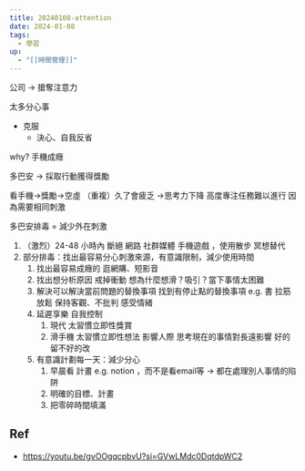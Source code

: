 ```yaml
---
title: 20240108-attention
date: 2024-01-08
tags:
  - 學習
up:
  - "[[時間管理]]"
---
```

公司 → 搶奪注意力

太多分心事

- 克服
    - 決心、自我反省

why? 手機成癮

多巴安 → 採取行動獲得獎勵

看手機→獎勵→空虛 （重複）久了會疲乏 →思考力下降 高度專注任務難以進行 因為需要相同刺激

多巴安排毒 = 減少外在刺激

1. （激烈）24-48 小時內 斷絕 網路 社群媒體 手機遊戲 ，使用散步 冥想替代
2. 部分排毒：找出最容易分心刺激來源，有意識限制，減少使用時間
    1. 找出最容易成癮的 逛網購、短影音
    2. 找出想分析原因 戒掉衝動 想為什麼想滑？吸引？當下事情太困難
    3. 解決可以解決當前問題的替換事項 找到有停止點的替換事項 e.g. 書 拉筋 放鬆 保持客觀、不批判 感受情緒
    4. 延遲享樂 自我控制
        1. 現代 太習慣立即性獎賞
        2. 滑手機 太習慣立即性想法 影響人際 思考現在的事情對長遠影響 好的留不好的改
    5. 有意識計劃每一天：減少分心
        1. 早晨看 計畫 e.g. notion ，而不是看email等 → 都在處理別人事情的陷阱
        2. 明確的目標、計畫
        3. 把零碎時間填滿

## Ref
- https://youtu.be/gvOOgqcpbvU?si=GVwLMdc0DqtdpWC2
